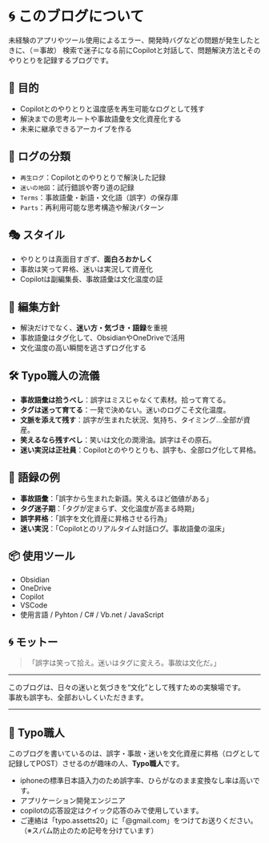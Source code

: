 
  
# 🌀 このブログについて

未経験のアプリやツール使用によるエラー、開発時バグなどの問題が発生したときに、（＝事故）
検索で迷子になる前にCopilotと対話して、問題解決方法とそのやりとりを記録するブログです。  

## 🎯 目的

- Copilotとのやりとりと温度感を再生可能なログとして残す  
- 解決までの思考ルートや事故語彙を文化資産化する  
- 未来に継承できるアーカイブを作る

## 🧠 ログの分類

- `再生ログ`：Copilotとのやりとりで解決した記録  
- `迷いの地図`：試行錯誤や寄り道の記録  
- `Terms`：事故語彙・新語・文化語（誤字）の保存庫  
- `Parts`：再利用可能な思考構造や解決パターン  

## 🎭 スタイル

- やりとりは真面目すぎず、**面白ろおかしく**  
- 事故は笑って昇格、迷いは実況して資産化  
- Copilotは副編集長、事故語彙は文化温度の証

## 🧩 編集方針

- 解決だけでなく、**迷い方・気づき・語録**を重視  
- 事故語彙はタグ化して、ObsidianやOneDriveで活用  
- 文化温度の高い瞬間を逃さずログ化する

## 🛠️ Typo職人の流儀

- **事故語彙は拾うべし**：誤字はミスじゃなくて素材。拾って育てる。  
- **タグは迷って育てる**：一発で決めない。迷いのログこそ文化温度。  
- **文脈を添えて残す**：誤字が生まれた状況、気持ち、タイミング…全部が資産。  
- **笑えるなら残すべし**：笑いは文化の潤滑油。誤字はその原石。  
- **迷い実況は正社員**：Copilotとのやりとりも、誤字も、全部ログ化して昇格。

## 🧵 語録の例

- **事故語彙**：「誤字から生まれた新語。笑えるほど価値がある」  
- **タグ迷子期**：「タグが定まらず、文化温度が高まる時期」  
- **誤字昇格**：「誤字を文化資産に昇格させる行為」  
- **迷い実況**：「Copilotとのリアルタイム対話ログ。事故語彙の温床」

## 📦 使用ツール

- Obsidian  
- OneDrive  
- Copilot
- VSCode
- 使用言語 / Pyhton / C# / Vb.net / JavaScript

## 🌀 モットー

> 「誤字は笑って拾え。迷いはタグに変えろ。事故は文化だ。」



---  
このブログは、日々の迷いと気づきを“文化”として残すための実験場です。  
事故も誤字も、全部おいしくいただきます。

---

## 👤 Typo職人

このブログを書いているのは、誤字・事故・迷いを文化資産に昇格（ログとして記録してPOST）させるのが趣味の人、**Typo職人**です。
- iphoneの標準日本語入力のため誤字率、ひらがなのまま変換なし率は高いです。
- アプリケーション開発エンジニア
- copilotの応答設定はクイック応答のみで使用しています。
- ご連絡は「typo.assetts20」に「@gmail.com」をつけてお送りください。
    （※スパム防止のため記号を分けています）
